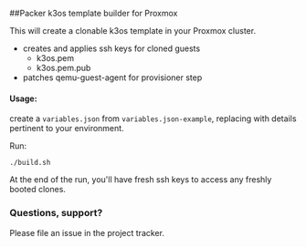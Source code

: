 ##Packer k3os template builder for Proxmox

This will create a clonable k3os template in your Proxmox cluster.  

- creates and applies ssh keys for cloned guests 
  - k3os.pem
  - k3os.pem.pub 
- patches qemu-guest-agent for provisioner step

#### Usage:

create a `variables.json` from `variables.json-example`, replacing with details pertinent to your environment.

Run:

```
./build.sh
```

At the end of the run, you'll have fresh ssh keys to access any freshly booted clones.


### Questions, support?  

Please file an issue in the project tracker.
